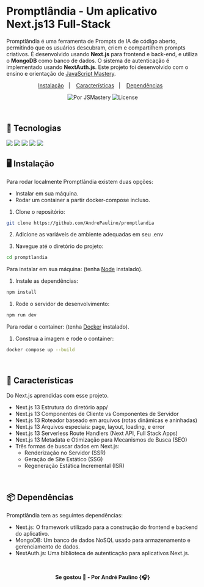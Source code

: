 # Promptlândia - Um aplicativo Next.js13 Full-Stack

Promptlândia é uma ferramenta de Prompts de IA de código aberto, permitindo que os usuários descubram, criem e compartilhem prompts criativos. É desenvolvido usando **Next.js** para frontend e back-end, e utiliza o **MongoDB** como banco de dados. O sistema de autenticação é implementado usando **NextAuth.js**. Este projeto foi desenvolvido com o ensino e orientação de [JavaScript Mastery](https://www.jsmastery.pro/).

<p align="center">
  <a href="#instalação">Instalação</a>&nbsp;&nbsp;&nbsp;|&nbsp;&nbsp;&nbsp;
  <a href="#características">Características</a>&nbsp;&nbsp;&nbsp;|&nbsp;&nbsp;&nbsp;
  <a href="#dependências">Dependências</a>&nbsp;&nbsp;&nbsp;
</p>

<p align="center">
  <img alt="Por JSMastery" src="https://img.shields.io/static/v1?label=Original&message=JSMastery&color=white&labelColor=8257E5">
  <img alt="License" src="https://img.shields.io/github/license/andrepaulino/promptlandia?label=License">
</p>

<br>

## 🚀 Tecnologias
<img src="https://img.shields.io/badge/next.js-000000?style=for-the-badge&logo=nextdotjs&logoColor=white"/>
<img src="https://img.shields.io/badge/Tailwind_CSS-38B2AC?style=for-the-badge&logo=tailwind-css&logoColor=white"/>
<img src="https://img.shields.io/badge/MongoDB-4EA94B?style=for-the-badge&logo=mongodb&logoColor=white"/>
<img src="https://img.shields.io/badge/Docker-2CA5E0?style=for-the-badge&logo=docker&logoColor=white"/>
<img src="https://img.shields.io/badge/React-20232A?style=for-the-badge&logo=react&logoColor=61DAFB"/>

<br>

## 🖥️  Instalação

Para rodar localmente Promptlândia existem duas opções:

* Instalar em sua máquina.
* Rodar um container a partir docker-compose incluso.

1. Clone o repositório:

``` bash
git clone https://github.com/AndrePaulino/promptlandia
```

2. Adicione as variáveis de ambiente adequadas em seu .env

3. Navegue até o diretório do projeto:

``` bash
cd promptlandia
```

Para instalar em sua máquina: (tenha [Node](https://nodejs.org/) instalado).

1. Instale as dependências:

``` bash
npm install
```

1. Rode o servidor de desenvolvimento:

``` bash
npm run dev
```

Para rodar o container: (tenha [Docker](https://www.docker.com/) instalado).

1. Construa a imagem e rode o container:

``` bash
docker compose up --build
```

<br>

## 💫 Características
Do Next.js aprendidas com esse projeto.

* Next.js 13 Estrutura do diretório app/
* Next.js 13 Componentes de Cliente vs Componentes de Servidor
* Next.js 13 Roteador baseado em arquivos (rotas dinâmicas e aninhadas)
* Next.js 13 Arquivos especiais: page, layout, loading, e error
* Next.js 13 Serverless Route Handlers (Next API, Full Stack Apps)
* Next.js 13 Metadata e Otimização para Mecanismos de Busca (SEO)
* Três formas de buscar dados em Next.js:
  * Renderização no Servidor (SSR)
  * Geração de Site Estático (SSG)
  * Regeneração Estática Incremental (ISR)

<br>

## 📦 Dependências

Promptlândia tem as seguintes dependências:

* Next.js: O framework utilizado para a construção do frontend e backend do aplicativo.
* MongoDB: Um banco de dados NoSQL usado para armazenamento e gerenciamento de dados.
* NextAuth.js: Uma biblioteca de autenticação para aplicativos Next.js.

<br>

<p align="center"><b>
Se gostou 🌟 - Por André Paulino {🎧}
</b></p>
